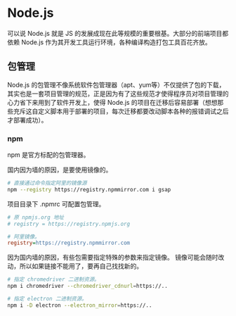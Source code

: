 # Node.js

可以说 Node.js 就是 JS 的发展成现在此等规模的重要根基。大部分的前端项目都依赖 Node.js 作为其开发工具运行环境，各种编译构造打包工具百花齐放。

## 包管理

Node.js 的包管理不像系统软件包管理器（apt、yum等）不仅提供了包的下载，其实也是一套项目管理的规范，正是因为有了这些规范才使得程序员对项目管理的心力省下来用到了软件开发上，使得 Node.js 的项目在迁移后容易部署（想想那些充斥这自定义脚本用于部署的项目，每次迁移都要改动脚本各种的报错调试之后才部署成功）。

### npm

npm 是官方标配的包管理器。

国内因为墙的原因，是要使用镜像的。

```bash
# 直接通过命令指定阿里的镜像源
npm --registry https://registry.npmmirror.com i gsap
```

项目目录下 .npmrc 可配置包管理。

```ini
# 原 npmjs.org 地址
# registry = https://registry.npmjs.org

# 阿里镜像。
registry=https://registry.npmmirror.com
```

因为国内墙的原因，有些包需要指定特殊的参数来指定镜像。
镜像可能会随时改动，所以如果链接不能用了，要再自己找找新的。

```bash
# 指定 chromedriver 二进制资源。
npm i chromedriver --chromedriver_cdnurl=https://..

# 指定 electron 二进制资源。
npm i -D electron --electron_mirror=https://..
```
